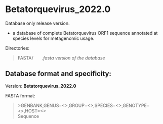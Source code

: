# Betatorquevirus_2022.0

Database only release version. 
-  a database of complete Betatorquevirus ORF1 sequence annotated at species levels for metagenomic usage.

Directories:   
>FASTA/   &nbsp;&nbsp;&nbsp;&nbsp;&nbsp;&nbsp;*.fasta version of the database*  

## Database format and specificity:  
Version: **Betatorquevirus_2022.0**  

FASTA format:  
>\>GENBANK,GENUS=<>,GROUP=<>,SPECIES=<>,GENOTYPE=<>,HOST=<>  
>Sequence
